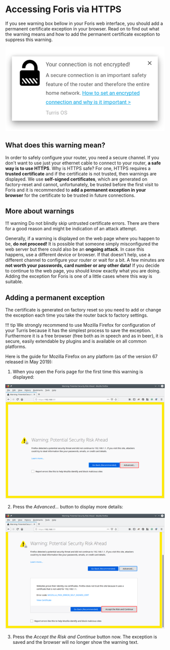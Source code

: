 # Accessing Foris via HTTPS

If you see warning box bellow in your Foris web interface, you should add a
permanent certificate exception in your browser. Read on to find out what the
warning means and how to add the permanent certificate exception to suppress
this warning.

![Warning](warning.png)

## What does this warning mean?

In order to safely configure your router, you need a secure channel.  If you
don't want to use just your ethernet cable to connect to your router, **a safe
way is to use HTTPS**. Why is HTTPS safe? For one, HTTPS requires a **trusted
certificate** and if the certificate is not trusted, then warnings are
displayed. We use **self-signed certificates**, which are generated on
factory-reset and cannot, unfortunately, be trusted before the first visit to
Foris and it is recommended to **add a permanent exception in your browser**
for the certificate to be trusted in future connections.

## More about warnings

!!! warning
    Do not blindly skip untrusted certificate errors. There are there for a
    good reason and might be indication of an attack attempt.

Generally, if a warning is displayed on the web page where you happen to be,
**do not proceed!** It is possible that someone simply misconfigured the web
server but there could also be an **ongoing attack**. In case this happens, use
a different device or browser. If that doesn't help, use a different channel to
configure your router or wait for a bit. A few minutes are **not worth your
passwords, card number or any other data!** If you decide to continue to the
web page, you should know exactly what you are doing. Adding the exception for
Foris is one of a little cases where this way is suitable.

## Adding a permanent exception

The certificate is generated on factory reset so you need to add or change the
exception each time you take the router back to factory settings.

!!! tip
    We strongly recommend to use Mozilla Firefox for configuration of your
    Turris because it has the simplest process to save the exception.
    Furthermore it is a free browser (free both as in speech and as in beer),
    it is secure, easily extendable by plugins and is available on all common
    platforms.

Here is the guide for Mozilla Firefox on any platform (as of the version 67
released in May 2019):

1. When you open the Foris page for the first time this warning is displayed:

![Firefox: Security warning](firefox-01.png)

2. Press the _Advanced..._ button to display more details:

![Firefox: Advanced options](firefox-02.png)

3. Press the _Accept the Risk and Continue_ button now. The exception is
   saved and the browser will no longer show the warning text.

